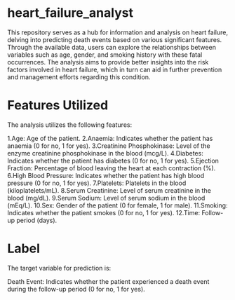 # heart_failure_analyst

This repository serves as a hub for information and analysis on heart failure, delving into predicting death events based on various significant features. Through the available data, users can explore the relationships between variables such as age, gender, and smoking history with these fatal occurrences. The analysis aims to provide better insights into the risk factors involved in heart failure, which in turn can aid in further prevention and management efforts regarding this condition.

# Features Utilized
The analysis utilizes the following features:

1.Age: Age of the patient.
2.Anaemia: Indicates whether the patient has anaemia (0 for no, 1 for yes).
3.Creatinine Phosphokinase: Level of the enzyme creatinine phosphokinase in the blood (mcg/L).
4.Diabetes: Indicates whether the patient has diabetes (0 for no, 1 for yes).
5.Ejection Fraction: Percentage of blood leaving the heart at each contraction (%).
6.High Blood Pressure: Indicates whether the patient has high blood pressure (0 for no, 1 for yes).
7.Platelets: Platelets in the blood (kiloplatelets/mL).
8.Serum Creatinine: Level of serum creatinine in the blood (mg/dL).
9.Serum Sodium: Level of serum sodium in the blood (mEq/L).
10.Sex: Gender of the patient (0 for female, 1 for male).
11.Smoking: Indicates whether the patient smokes (0 for no, 1 for yes).
12.Time: Follow-up period (days).
# Label
The target variable for prediction is:

Death Event: Indicates whether the patient experienced a death event during the follow-up period (0 for no, 1 for yes).
